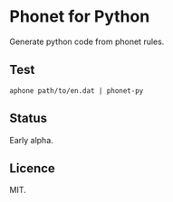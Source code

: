 Phonet for Python
=================

Generate python code from phonet rules.

Test
----

    aphone path/to/en.dat | phonet-py

Status
------

Early alpha.

Licence
-------

MIT.

